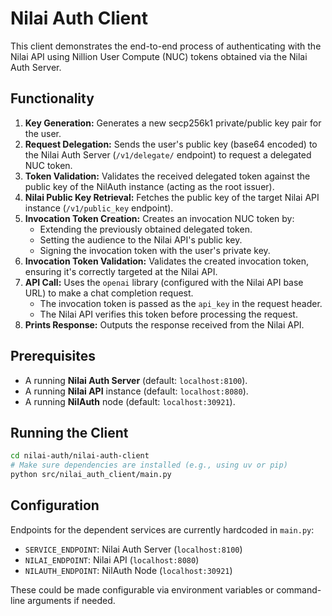 # Nilai Auth Client

This client demonstrates the end-to-end process of authenticating with the Nilai API using Nillion User Compute (NUC) tokens obtained via the Nilai Auth Server.

## Functionality

1.  **Key Generation:** Generates a new secp256k1 private/public key pair for the user.
2.  **Request Delegation:** Sends the user's public key (base64 encoded) to the Nilai Auth Server (`/v1/delegate/` endpoint) to request a delegated NUC token.
3.  **Token Validation:** Validates the received delegated token against the public key of the NilAuth instance (acting as the root issuer).
4.  **Nilai Public Key Retrieval:** Fetches the public key of the target Nilai API instance (`/v1/public_key` endpoint).
5.  **Invocation Token Creation:** Creates an invocation NUC token by:
    *   Extending the previously obtained delegated token.
    *   Setting the audience to the Nilai API's public key.
    *   Signing the invocation token with the user's private key.
6.  **Invocation Token Validation:** Validates the created invocation token, ensuring it's correctly targeted at the Nilai API.
7.  **API Call:** Uses the `openai` library (configured with the Nilai API base URL) to make a chat completion request.
    *   The invocation token is passed as the `api_key` in the request header.
    *   The Nilai API verifies this token before processing the request.
8.  **Prints Response:** Outputs the response received from the Nilai API.

## Prerequisites

*   A running **Nilai Auth Server** (default: `localhost:8100`).
*   A running **Nilai API** instance (default: `localhost:8080`).
*   A running **NilAuth** node (default: `localhost:30921`).

## Running the Client

```bash
cd nilai-auth/nilai-auth-client
# Make sure dependencies are installed (e.g., using uv or pip)
python src/nilai_auth_client/main.py
```

## Configuration

Endpoints for the dependent services are currently hardcoded in `main.py`:

*   `SERVICE_ENDPOINT`: Nilai Auth Server (`localhost:8100`)
*   `NILAI_ENDPOINT`: Nilai API (`localhost:8080`)
*   `NILAUTH_ENDPOINT`: NilAuth Node (`localhost:30921`)

These could be made configurable via environment variables or command-line arguments if needed.
